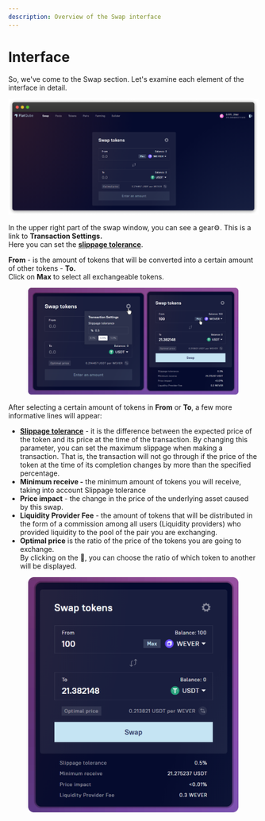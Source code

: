 ```yaml
---
description: Overview of the Swap interface
---
```


# Interface

So, we've come to the Swap section. Let's examine each element of the interface in detail.

![](../../.gitbook/assets/Interface.png)

In the upper right part of the swap window, you can see a gear⚙️. This is a link to **Transaction Settings.**\
Here you can set the [**slippage tolerance**](how-to/configure-slippage-tolerance.md).

**From** - is the amount of tokens that will be converted into a certain amount of other tokens - **To.**\
Click on **Max** to select all exchangeable tokens.

<figure><img src="../../.gitbook/assets/image (52).png" alt=""><figcaption></figcaption></figure>

After selecting a certain amount of tokens in **From** or **To**, a few more informative lines will appear:

* [**Slippage tolerance**](how-to/configure-slippage-tolerance.md) - it is the difference between the expected price of the token and its price at the time of the transaction. By changing this parameter, you can set the maximum slippage when making a transaction. That is, the transaction will not go through if the price of the token at the time of its completion changes by more than the specified percentage.
* **Minimum receive -** the minimum amount of tokens you will receive, taking into account Slippage tolerance
* **Price impact** - the change in the price of the underlying asset caused by this swap.
* **Liquidity Provider Fee** - the amount of tokens that will be distributed in the form of a commission among all users (Liquidity providers) who provided liquidity to the pool of the pair you are exchanging.
* **Optimal price** is the ratio of the price of the tokens you are going to exchange.\
  By clicking on the 🔁, you can choose the ratio of which token to another will be displayed.

<figure><img src="../../.gitbook/assets/image (31).png" alt=""><figcaption></figcaption></figure>
